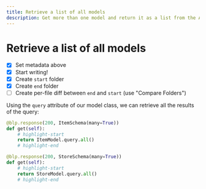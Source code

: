 ```yaml
---
title: Retrieve a list of all models
description: Get more than one model and return it as a list from the API.
---
```


# Retrieve a list of all models

- [x] Set metadata above
- [x] Start writing!
- [x] Create `start` folder
- [x] Create `end` folder
- [ ] Create per-file diff between `end` and `start` (use "Compare Folders")

Using the `query` attribute of our model class, we can retrieve all the results of the query:

```python title="resources/item.py"
@blp.response(200, ItemSchema(many=True))
def get(self):
    # highlight-start
    return ItemModel.query.all()
    # highlight-end
```

```python title="resources/store.py"
@blp.response(200, StoreSchema(many=True))
def get(self):
    # highlight-start
    return StoreModel.query.all()
    # highlight-end
```